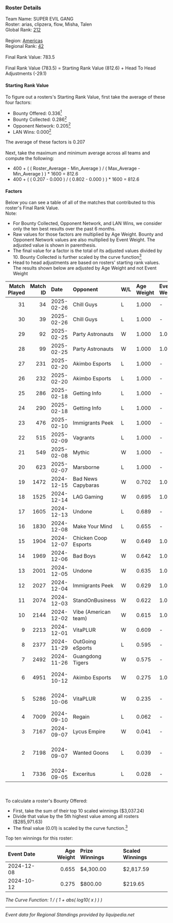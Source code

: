 ### Roster Details<br />
Team Name: SUPER EVIL GANG<br />
Roster: arias, clipzera, flow, Misha, Talen<br />
Global Rank: [212](../../standings_global_2025_02_28.md)<br />
<br />
Region: [Americas]( ../../standings_americas_2025_02_28.md)<br />
Regional Rank: [42]( ../../standings_americas_2025_02_28.md)<br />
<br />
Final Rank Value:  783.5<br />
<br />
Final Rank Value (783.5) = Starting Rank Value (812.6) + Head To Head Adjustments (-29.1)<br />

#### Starting Rank Value<br />
To figure out a rosters's Starting Rank Value, first take the average of these four factors:<br />
- Bounty Offered: 0.336[<sup>1</sup>](#table2)
- Bounty Collected: 0.286[<sup>2</sup>](#table1)
- Opponent Network: 0.205[<sup>2</sup>](#table1)
- LAN Wins: 0.000[<sup>2</sup>](#table1)

The average of these factors is 0.207<br />
<br />
Next, take the maximum and minimum average across all teams and compute the following:<br />
- 400 + ( ( Roster_Average - Min_Average ) / ( Max_Average - Min_Average ) ) * 1600 = 812.6
- 400 + ( ( 0.207 - 0.000 ) / ( 0.802 - 0.000 ) ) * 1600 = 812.6


#### Factors<br />
Below you can see a table of all of the matches that contributed to this roster's Final Rank Value.<br />
Note:<br />

- For Bounty Collected, Opponent Network, and LAN Wins, we consider only the ten best results over the past 6 months.
- Raw values for those factors are multiplied by Age Weight. Bounty and Opponent Network values are also multiplied by Event Weight. The adjusted value is shown in parenthesis.
- The final value for a factor is the total of its adjusted values divided by 10. Bounty Collected is further scaled by the curve function[<sup>3</sup>](#curveFunction)
- Head to head adjustments are based on rosters' starting rank values. The results shown below are adjusted by Age Weight and not Event Weight
<span id="table1"></span><br />


| Match Played | Match ID | Date       | Opponent             | W/L | Age Weight | Event Weight | Bounty Collected | Opponent Network | LAN Wins  | H2H Adj. | Roster                                         |
| -: | -: | :- | :- | :- | :- | :- | :- | :- | :- | -: | :- |
|           31 |       34 | 2025-02-26 | Chill Guys           | L   | 1.000      | -            | -                | -                | -         |    -5.98 | arias, clipzera, flow, Misha, Talen            |
|           30 |       39 | 2025-02-26 | Chill Guys           | L   | 1.000      | -            | -                | -                | -         |    -6.32 | arias, clipzera, flow, Misha, Talen            |
|           29 |       92 | 2025-02-25 | Party Astronauts     | W   | 1.000      | 1.000        | 0.009 (0.009)    | 0.557 (0.557)    | 0 (0.000) |    22.40 | arias, clipzera, flow, Misha, Talen            |
|           28 |       99 | 2025-02-25 | Party Astronauts     | W   | 1.000      | 1.000        | 0.009 (0.009)    | 0.557 (0.557)    | 0 (0.000) |    23.99 | arias, clipzera, flow, Misha, Talen            |
|           27 |      231 | 2025-02-20 | Akimbo Esports       | L   | 1.000      | -            | -                | -                | -         |   -15.03 | arias, clipzera, flow, Misha, Talen            |
|           26 |      232 | 2025-02-20 | Akimbo Esports       | L   | 1.000      | -            | -                | -                | -         |   -16.41 | arias, clipzera, flow, Misha, Talen            |
|           25 |      286 | 2025-02-18 | Getting Info         | L   | 1.000      | -            | -                | -                | -         |    -5.38 | arias, clipzera, flow, Misha, Talen            |
|           24 |      290 | 2025-02-18 | Getting Info         | L   | 1.000      | -            | -                | -                | -         |    -5.66 | arias, clipzera, flow, Misha, Talen            |
|           23 |      476 | 2025-02-10 | Immigrants Peek      | L   | 1.000      | -            | -                | -                | -         |   -19.85 | arias, clipzera, flow, Misha, Talen            |
|           22 |      515 | 2025-02-09 | Vagrants             | L   | 1.000      | -            | -                | -                | -         |   -10.01 | arias, clipzera, flow, Misha, Talen            |
|           21 |      549 | 2025-02-08 | Mythic               | W   | 1.000      | -            | -                | -                | 0 (0.000) |     4.80 | arias, clipzera, flow, Misha, Talen            |
|           20 |      623 | 2025-02-07 | Marsborne            | L   | 1.000      | -            | -                | -                | -         |   -18.85 | arias, clipzera, Flow, Misha, Talen            |
|           19 |     1472 | 2024-12-15 | Bad News Capybaras   | W   | 0.702      | 1.000        | 0.001 (0.000)    | 0.224 (0.157)    | 0 (0.000) |     7.64 | arias, clipzera, Keiti, Misha, Talen           |
|           18 |     1525 | 2024-12-14 | LAG Gaming           | W   | 0.695      | 1.000        | 0.002 (0.001)    | -                | 0 (0.000) |     5.26 | arias, clipzera, Keiti, Misha, Talen           |
|           17 |     1605 | 2024-12-13 | Undone               | L   | 0.689      | -            | -                | -                | -         |    -9.64 | arias, clipzera, Keiti, Misha, Talen           |
|           16 |     1830 | 2024-12-08 | Make Your Mind       | L   | 0.655      | -            | -                | -                | -         |   -11.40 | arias, clipzera, flow, Misha, Talen            |
|           15 |     1904 | 2024-12-07 | Chicken Coop Esports | W   | 0.649      | 1.000        | 0.008 (0.005)    | 0.203 (0.131)    | 0 (0.000) |     6.96 | arias, clipzera, flow, Misha, Talen            |
|           14 |     1969 | 2024-12-06 | Bad Boys             | W   | 0.642      | 1.000        | 0.005 (0.003)    | 0.155 (0.099)    | 0 (0.000) |     6.32 | arias, clipzera, flow, Misha, Talen            |
|           13 |     2001 | 2024-12-05 | Undone               | W   | 0.635      | 1.000        | 0.003 (0.002)    | 0.334 (0.212)    | 0 (0.000) |    11.03 | arias, clipzera, flow, Misha, Talen            |
|           12 |     2027 | 2024-12-04 | Immigrants Peek      | W   | 0.629      | 1.000        | 0.002 (0.001)    | 0.241 (0.152)    | 0 (0.000) |     7.26 | arias, clipzera, flow, Misha, Talen            |
|           11 |     2074 | 2024-12-03 | StandOnBusiness      | W   | 0.622      | 1.000        | -                | 0.058 (0.036)    | 0 (0.000) |     1.93 | arias, clipzera, flow, Misha, Talen            |
|           10 |     2144 | 2024-12-02 | Vibe (American team) | W   | 0.615      | 1.000        | 0.000 (0.000)    | 0.077 (0.048)    | -         |     4.75 | arias, clipzera, flow, Misha, Talen            |
|            9 |     2213 | 2024-12-01 | VitaPLUR             | W   | 0.609      | -            | -                | -                | -         |     2.81 | arias, clipzera, flow, Misha, Talen            |
|            8 |     2377 | 2024-11-29 | OutGoing eSports     | L   | 0.595      | -            | -                | -                | -         |   -12.91 | arias, clipzera, flow, Misha, Talen            |
|            7 |     2492 | 2024-11-26 | Guangdong Tigers     | W   | 0.575      | -            | -                | -                | -         |     1.61 | arias, clipzera, flow, Misha, Talen            |
|            6 |     4951 | 2024-10-12 | Akimbo Esports       | W   | 0.275      | 1.000        | 0.004 (0.001)    | 0.356 (0.098)    | -         |     3.67 | arias, clipzera, Lambchoppington, misha, Talen |
|            5 |     5286 | 2024-10-06 | VitaPLUR             | W   | 0.235      | -            | -                | -                | -         |     1.11 | arias, clipzera, Lambchoppington, misha, Talen |
|            4 |     7009 | 2024-09-10 | Regain               | L   | 0.062      | -            | -                | -                | -         |    -1.65 | arias, clipzera, Li4m, misha, Talen            |
|            3 |     7167 | 2024-09-07 | Lycus Empire         | W   | 0.041      | -            | -                | -                | -         |     0.12 | arias, clipzera, Li4m, misha, Talen            |
|            2 |     7198 | 2024-09-07 | Wanted Goons         | L   | 0.039      | -            | -                | -                | -         |    -1.06 | arias, Lambchoppington, Locke, misha, Talen    |
|            1 |     7336 | 2024-09-05 | Exceritus            | L   | 0.028      | -            | -                | -                | -         |    -0.59 | arias, clipzera, Li4m, misha, Talen            |

<br />
<span id="table2"></span><br />
To calculate a roster's Bounty Offered:<br />

- First, take the sum of their top 10 scaled winnings ($3,037.24)
- Divide that value by the 5th highest value among all rosters ($285,971.63)
- The final value (0.01) is scaled by the curve function.[<sup>3</sup>](#curveFunction)

Top ten winnings for this roster:<br />

| Event Date | Age Weight | Prize Winnings | Scaled Winnings |
| :- | -: | :- | :- |
| 2024-12-08 |      0.655 | $4,300.00      | $2,817.59       |
| 2024-10-12 |      0.275 | $800.00        | $219.65         |


<span id="curveFunction"></span>_The Curve Function: 1 / ( 1 + abs( log10( x ) ) )_<br />

---
_Event data for Regional Standings provided by liquipedia.net_<br />
